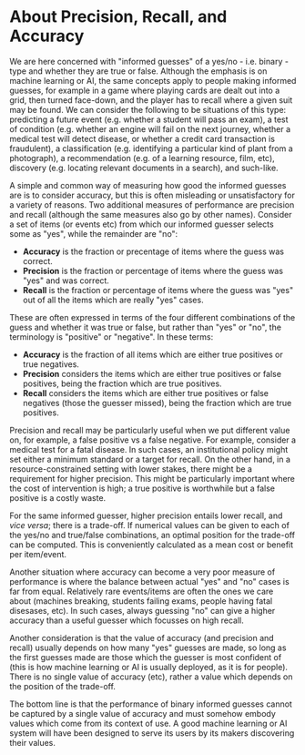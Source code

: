 # About Precision, Recall, and Accuracy
We are here concerned with "informed guesses" of a yes/no - i.e. binary - type and whether they are true or false. Although the emphasis is on machine learning or AI, the same concepts apply to people making informed guesses, for example in a game where playing cards are dealt out into a grid, then turned face-down, and the player has to recall where a given suit may be found. We can consider the following to be situations of this type: predicting a future event (e.g. whether a student will pass an exam), a test of condition (e.g. whether an engine will fail on the next journey, whether a medical test will detect disease, or whether a credit card transaction is fraudulent), a classification (e.g. identifying a particular kind of plant from a photograph), a recommendation (e.g. of a learning resource, film, etc), discovery (e.g. locating relevant documents in a search), and such-like.

A simple and common way of measuring how good the informed guesses are is to consider accuracy, but this is often misleading or unsatisfactory for a variety of reasons. Two additional measures of performance are precision and recall (although the same measures also go by other names). Consider a set of items (or events etc) from which our informed guesser selects some as "yes", while the remainder are "no":  
- __Accuracy__ is the fraction or precentage of items where the guess was correct.  
- __Precision__ is the fraction or percentage of items where the guess was "yes" and was correct.  
- __Recall__ is the fraction or percentage of items where the guess was "yes" out of all the items which are really "yes" cases.

These are often expressed in terms of the four different combinations of the guess and whether it was true or false, but rather than "yes" or "no", the terminology is "positive" or "negative". In these terms:  
- __Accuracy__ is the fraction of all items which are either true positives or true negatives.  
- __Precision__ considers the items which are either true positives or false positives, being the fraction which are true positives.  
- __Recall__ considers the items which are either true positives or false negatives (those the guesser missed), being the fraction which are true positives.  

Precision and recall may be particularly useful when we put different value on, for example, a false positive vs a false negative. For example, consider a medical test for a fatal disease. In such cases, an institutional policy might set either a minimum standard or a target for recall. On the other hand, in a resource-constrained setting with lower stakes, there might be a requirement for higher precision. This might be particularly important where the cost of intervention is high; a true positive is worthwhile but a false positive is a costly waste.

For the same informed guesser, higher precision entails lower recall, and _vice versa_; there is a trade-off. If numerical values can be given to each of the yes/no and true/false combinations, an optimal position for the trade-off can be computed. This is conveniently calculated as a mean cost or benefit per item/event.

Another situation where accuracy can become a very poor measure of performance is where the balance between actual "yes" and "no" cases is far from equal. Relatively rare events/items are often the ones we care about (machines breaking, students failing exams, people having fatal disesases, etc). In such cases, always guessing "no" can give a higher accuracy than a useful guesser which focusses on high recall.

Another consideration is that the value of accuracy (and precision and recall) usually depends on how many "yes" guesses are made, so long as the first guesses made are those which the guesser is most confident of (this is how machine learning or AI is usually deployed, as it is for people). There is no single value of accuracy (etc), rather a value which depends on the position of the trade-off.

The bottom line is that the performance of binary informed guesses cannot be captured by a single value of accuracy and must somehow embody values which come from its context of use. A good machine learning or AI system will have been designed to serve its users by its makers discovering their values.